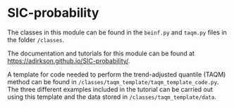 # SIC-probability

The classes in this module can be found in the `beinf.py` and `taqm.py` files in the folder `/classes`.

The documentation and tutorials for this module can be found at https://adirkson.github.io/SIC-probability/.

A template for code needed to perform the trend-adjusted quantile (TAQM) method can be found in `/classes/taqm_template/taqm_template_code.py`. The three different examples included in the tutorial can be carried out using this template and the data stored in `/classes/taqm_template/data`.

